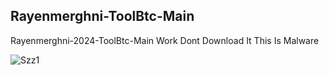 ## Rayenmerghni-ToolBtc-Main

Rayenmerghni-2024-ToolBtc-Main Work
Dont Download It This Is Malware 

![Szz1](https://github.com/Rayenmerghni/Rayenmerghni-ToolBtc-Main/assets/112449607/bcfd35b9-1f7c-4319-a953-52e00ab3cf78)

